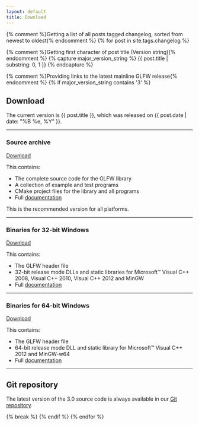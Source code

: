 ```yaml
---
layout: default
title: Download
---
```


{% comment %}Getting a list of all posts tagged changelog, sorted from newest to oldest{% endcomment %}
{% for post in site.tags.changelog %}

{% comment %}Getting first character of post title (Version string){% endcomment %}
{% capture major_version_string %}
{{ post.title | substring: 0, 1 }}
{% endcapture %}

{% comment %}Providing links to the latest mainline GLFW release{% endcomment %}
{% if major_version_string contains '3' %}

## Download

The current version is {{ post.title }}, which was released on
{{ post.date | date: "%B %e, %Y" }}.

---
### Source archive

<a class="download" href="http://sourceforge.net/projects/glfw/files/glfw/{{ post.title }}/glfw-{{ post.title }}.zip/download" title="Download Source (ZIP)">Download</a>

This contains:

- The complete source code for the GLFW library
- A collection of example and test programs
- CMake project files for the library and all programs
- Full [documentation](documentation.html)

This is the recommended version for all platforms.

---
### Binaries for 32-bit Windows

<a class="download" href="http://sourceforge.net/projects/glfw/files/glfw/{{ post.title }}/glfw-{{ post.title }}.bin.WIN32.zip/download" title="Download Win32 Binaries (ZIP)">Download</a>

This contains:

- The GLFW header file
- 32-bit release mode DLLs and static libraries for Microsoft&trade; Visual C++
  2008, Visual C++ 2010, Visual C++ 2012 and MinGW
- Full [documentation](documentation.html)

---
### Binaries for 64-bit Windows

<a class="download" href="http://sourceforge.net/projects/glfw/files/glfw/{{ post.title }}/glfw-{{ post.title }}.bin.WIN64.zip/download" title="Download Win64 Binaries (ZIP)">Download</a>

This contains:

- The GLFW header file
- 64-bit release mode DLL and static library for Microsoft&trade; Visual C++
  2012 and MinGW-w64
- Full [documentation](documentation.html)

---
## Git repository

The latest version of the 3.0 source code is always available in our
[Git repository](https://github.com/glfw/glfw).

{% break %}
{% endif %}
{% endfor %}
